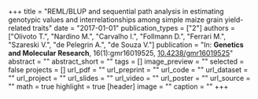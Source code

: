 +++
title = "REML/BLUP and sequential path analysis in estimating genotypic values and interrelationships among simple maize grain yield-related traits"
date = "2017-01-01"
publication_types = ["2"]
authors = ["Olivoto T.", "Nardino M.", "Carvalho I.", "Follmann D.", "Ferrari M.", "Szareski V.", "de Pelegrin A.", "de Souza V."]
publication = "In: **Genetics and Molecular Research**, 16(1):gmr16019525, [10.4238/gmr16019525](10.4238/gmr16019525)"
abstract = ""
abstract_short = ""
tags = []
image_preview = ""
selected = false
projects = []
url_pdf = ""
url_preprint = ""
url_code = ""
url_dataset = ""
url_project = ""
url_slides = ""
url_video = ""
url_poster = ""
url_source = ""
math = true
highlight = true
[header]
image = ""
caption = ""
+++
